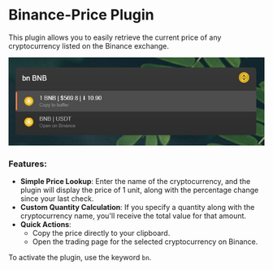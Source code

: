 # Binance-Price Plugin

This plugin allows you to easily retrieve the current price of any cryptocurrency listed on the Binance exchange.

![Introduction image](images/1.jpg)
### Features:
- **Simple Price Lookup**: Enter the name of the cryptocurrency, and the plugin will display the price of 1 unit, along with the percentage change since your last check.
- **Custom Quantity Calculation**: If you specify a quantity along with the cryptocurrency name, you'll receive the total value for that amount.
- **Quick Actions**: 
  - Copy the price directly to your clipboard.
  - Open the trading page for the selected cryptocurrency on Binance.

To activate the plugin, use the keyword `bn`.
